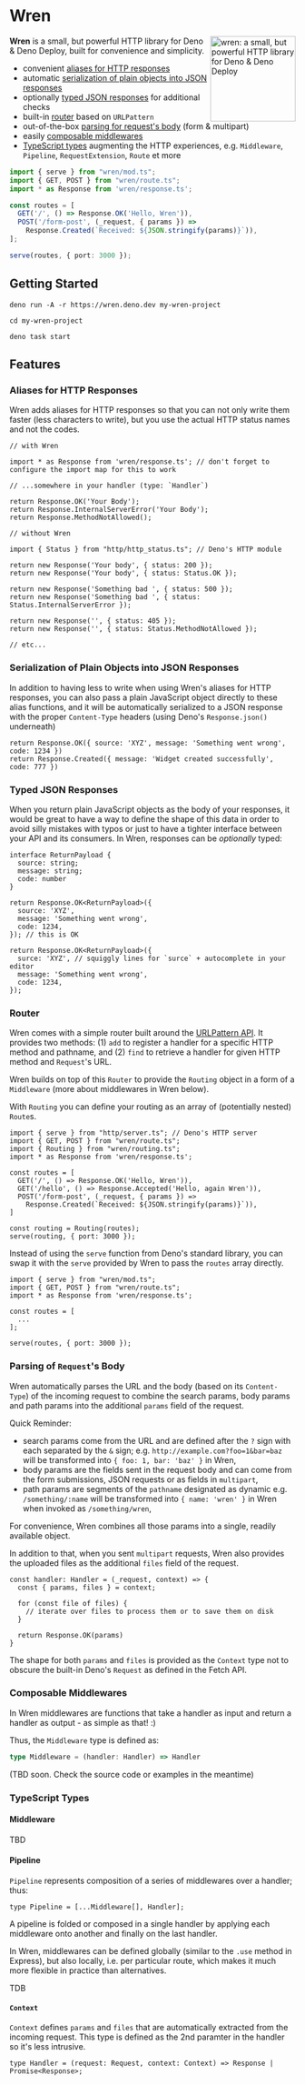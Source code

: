 # Wren

<img align="right" src="./static/wren.png" height="150px" alt="wren: a small, but powerful HTTP library for Deno & Deno Deploy">

**Wren** is a small, but powerful HTTP library for Deno & Deno Deploy, built for convenience and simplicity.

- convenient [aliases for HTTP responses](#aliases-for-http-responses)
- automatic [serialization of plain objects into JSON responses](#serialization-of-plain-objects-into-json-responses)
- optionally [typed JSON responses](#typed-json-responses) for additional checks
- built-in [router](#router) based on `URLPattern`
- out-of-the-box [parsing for request's body](#parsing-of-requests-body) (form & multipart)
- easily [composable middlewares](#composable-middlewares)
- [TypeScript types](#typescript-types) augmenting the HTTP experiences, e.g. `Middleware`, `Pipeline`, `RequestExtension`, `Route` et more

```ts
import { serve } from "wren/mod.ts";
import { GET, POST } from "wren/route.ts";
import * as Response from 'wren/response.ts';

const routes = [
  GET('/', () => Response.OK('Hello, Wren')),
  POST('/form-post', (_request, { params }) => 
    Response.Created(`Received: ${JSON.stringify(params)}`)),
];

serve(routes, { port: 3000 });
```

## Getting Started

```
deno run -A -r https://wren.deno.dev my-wren-project
```

```
cd my-wren-project
```

```
deno task start
```

## Features

### Aliases for HTTP Responses

Wren adds aliases for HTTP responses so that you can not only write them faster (less characters to write), but you use the actual HTTP status names and not the codes.

```tsx
// with Wren

import * as Response from 'wren/response.ts'; // don't forget to configure the import map for this to work

// ...somewhere in your handler (type: `Handler`)

return Response.OK('Your Body');
return Response.InternalServerError('Your Body');
return Response.MethodNotAllowed();

// without Wren

import { Status } from "http/http_status.ts"; // Deno's HTTP module

return new Response('Your body', { status: 200 });
return new Response('Your body', { status: Status.OK });

return new Response('Something bad ', { status: 500 });
return new Response('Something bad ', { status: Status.InternalServerError });

return new Response('', { status: 405 });
return new Response('', { status: Status.MethodNotAllowed });

// etc...
```

### Serialization of Plain Objects into JSON Responses

In addition to having less to write when using Wren's aliases for HTTP responses, you can also pass a plain JavaScript object directly to these alias functions, and it will be automatically serialized to a JSON response with the proper `Content-Type` headers (using Deno's `Response.json()` underneath)

```tsx
return Response.OK({ source: 'XYZ', message: 'Something went wrong', code: 1234 })
return Response.Created({ message: 'Widget created successfully', code: 777 })
```

### Typed JSON Responses

When you return plain JavaScript objects as the body of your responses, it would be great to have a way to define the shape of this data in order to avoid silly mistakes with typos or just to have a tighter interface between your API and its consumers. In Wren, responses can be *optionally* typed:

```tsx
interface ReturnPayload {
  source: string;
  message: string;
  code: number
}

return Response.OK<ReturnPayload>({ 
  source: 'XYZ',
  message: 'Something went wrong',
  code: 1234,
}); // this is OK

return Response.OK<ReturnPayload>({
  surce: 'XYZ', // squiggly lines for `surce` + autocomplete in your editor
  message: 'Something went wrong',
  code: 1234,
}); 
```

### Router 

Wren comes with a simple router built around the [URLPattern API](https://developer.mozilla.org/en-US/docs/Web/API/URLPattern). It provides two methods: (1) `add` to register a handler for a specific HTTP method and pathname, and (2) `find` to retrieve a handler for given HTTP method and `Request`'s URL.

Wren builds on top of this `Router` to provide the `Routing` object in a form of a `Middleware` (more about middlewares in Wren below).

With `Routing` you can define your routing as an array of (potentially nested) `Route`s.

```tsx
import { serve } from "http/server.ts"; // Deno's HTTP server
import { GET, POST } from "wren/route.ts";
import { Routing } from "wren/routing.ts";
import * as Response from 'wren/response.ts';

const routes = [
  GET('/', () => Response.OK('Hello, Wren')),
  GET('/hello', () => Response.Accepted('Hello, again Wren')),
  POST('/form-post', (_request, { params }) =>
    Response.Created(`Received: ${JSON.stringify(params)}`)),
]

const routing = Routing(routes);
serve(routing, { port: 3000 });
```

Instead of using the `serve` function from Deno's standard library, you can swap it with the `serve` provided by Wren to pass the `routes` array directly.

```tsx
import { serve } from "wren/mod.ts";
import { GET, POST } from "wren/route.ts";
import * as Response from 'wren/response.ts';

const routes = [
  ...
];

serve(routes, { port: 3000 });
```

### Parsing of `Request`'s Body

Wren automatically parses the URL and the body (based on its `Content-Type`) of the incoming request to combine the search params, body params and path params into the additional `params` field of the request. 

Quick Reminder:
- search params come from the URL and are defined after the `?` sign with each separated by the `&` sign; e.g. `http://example.com?foo=1&bar=baz` will be transformed into `{ foo: 1, bar: 'baz' }` in Wren,
- body params are the fields sent in the request body and can come from the form submissions, JSON requests or as fields in `multipart`,
- path params are segments of the `pathname` designated as dynamic e.g. `/something/:name` will be transformed into `{ name: 'wren' }` in Wren when invoked as `/something/wren`,

For convenience, Wren combines all those params into a single, readily available object.

In addition to that, when you sent `multipart` requests, Wren also provides the uploaded files as the additional `files` field of the request.

```tsx
const handler: Handler = (_request, context) => {
  const { params, files } = context;

  for (const file of files) {
    // iterate over files to process them or to save them on disk
  }

  return Response.OK(params)
}
```

The shape for both `params` and `files` is provided as the `Context` type not to obscure the built-in Deno's `Request` as defined in the Fetch API.

### Composable Middlewares

In Wren middlewares are functions that take a handler as input and return a handler as output - as simple as that! :)

Thus, the `Middleware` type is defined as:

```ts
type Middleware = (handler: Handler) => Handler
```

(TBD soon. Check the source code or examples in the meantime)

### TypeScript Types

#### Middleware

TBD

#### Pipeline

`Pipeline` represents composition of a series of middlewares over a handler; thus:

```tsx
type Pipeline = [...Middleware[], Handler];
```

A pipeline is folded or composed in a single handler by applying each middleware onto another and finally on the last handler.

In Wren, middlewares can be defined globally (similar to the `.use` method in Express), but also locally, i.e. per particular route, which makes it much more flexible in practice than alternatives.

TDB

#### `Context`

`Context` defines `params` and `files` that are automatically extracted from the incoming request. This type is defined as the 2nd paramter in the handler so it's less intrusive.

```tsx
type Handler = (request: Request, context: Context) => Response | Promise<Response>;
```

